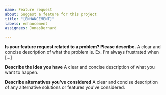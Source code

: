 ```yaml
---
name: Feature request
about: Suggest a feature for this project
title: "[ENHANCEMENT]"
labels: enhancement
assignees: JonasBernard

---
```


**Is your feature request related to a problem? Please describe.**
A clear and concise description of what the problem is. Ex. I'm always frustrated when [...]

**Describe the idea you have**
A clear and concise description of what you want to happen.

**Describe alternatives you've considered**
A clear and concise description of any alternative solutions or features you've considered.
